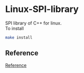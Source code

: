 # Linux-SPI-library
SPI library of C++ for linux. \
To install
```sh
make install
```
## Reference
[Reference](Reference.md)